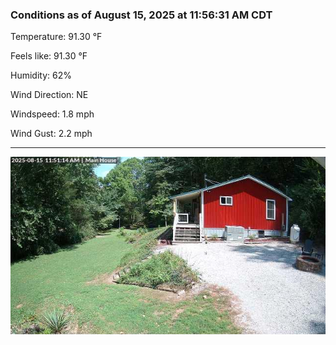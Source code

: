 ### Conditions as of August 15, 2025 at 11:56:31 AM CDT 

Temperature: 91.30 &deg;F

Feels like: 91.30 &deg;F

Humidity: 62%

Wind Direction: NE

Windspeed: 1.8 mph

Wind Gust: 2.2 mph

---

<img src="./images/latest.jpeg"/>

